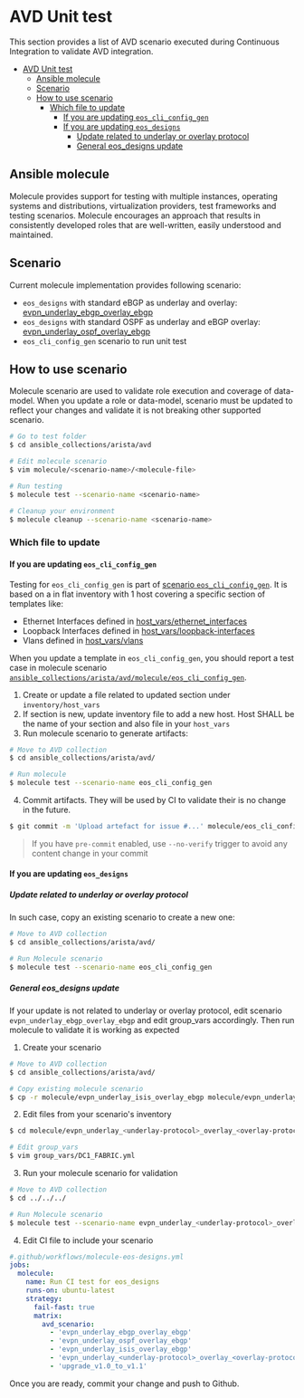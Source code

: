 # AVD Unit test

This section provides a list of AVD scenario executed during Continuous Integration to validate AVD integration.

- [AVD Unit test](#avd-unit-test)
  - [Ansible molecule](#ansible-molecule)
  - [Scenario](#scenario)
  - [How to use scenario](#how-to-use-scenario)
    - [Which file to update](#which-file-to-update)
      - [If you are updating `eos_cli_config_gen`](#if-you-are-updating-eos_cli_config_gen)
      - [If you are updating `eos_designs`](#if-you-are-updating-eos_designs)
        - [Update related to underlay or overlay protocol](#update-related-to-underlay-or-overlay-protocol)
        - [General eos_designs update](#general-eos_designs-update)

## Ansible molecule

Molecule provides support for testing with multiple instances, operating systems and distributions, virtualization providers, test frameworks and testing scenarios. Molecule encourages an approach that results in consistently developed roles that are well-written, easily understood and maintained.

## Scenario

Current molecule implementation provides following scenario:

- `eos_designs` with standard eBGP as underlay and overlay: [evpn_underlay_ebgp_overlay_ebgp](./evpn_underlay_ebgp_overlay_ebgp/molecule.yml)
- `eos_designs` with standard OSPF as underlay and eBGP overlay: [evpn_underlay_ospf_overlay_ebgp](./evpn_underlay_ospf_overlay_ebgp/molecule.yml)
- `eos_cli_config_gen` scenario to run unit test

## How to use scenario

Molecule scenario are used to validate role execution and coverage of data-model. When you update a role or data-model, scenario must be updated to reflect your changes and validate it is not breaking other supported scenario.

```bash
# Go to test folder
$ cd ansible_collections/arista/avd

# Edit molecule scenario
$ vim molecule/<scenario-name>/<molecule-file>

# Run testing
$ molecule test --scenario-name <scenario-name>

# Cleanup your environment
$ molecule cleanup --scenario-name <scenario-name>
```

### Which file to update

#### If you are updating `eos_cli_config_gen`

Testing for `eos_cli_config_gen` is part of [scenario `eos_cli_config_gen`](./eos_cli_config_gen/molecule.yml). It is based on a in flat inventory with 1 host covering a specific section of templates like:

- Ethernet Interfaces defined in [host_vars/ethernet_interfaces](./eos_cli_config_gen/inventory/host_vars/ethernet_interfaces.yml)
- Loopback Interfaces defined in [host_vars/loopback-interfaces](./eos_cli_config_gen/inventory/host_vars/loopbacks.yml)
- Vlans defined in [host_vars/vlans](./eos_cli_config_gen/inventory/host_vars/vlans.yml)

When you update a template in `eos_cli_config_gen`, you should report a test case in molecule scenario [`ansible_collections/arista/avd/molecule/eos_cli_config_gen`](./eos_cli_config_gen/).

1. Create or update a file related to updated section under `inventory/host_vars`
2. If section is new, update inventory file to add a new host. Host SHALL be the name of your section and also file in your `host_vars`
3. Run molecule scenario to generate artifacts:

```bash
# Move to AVD collection
$ cd ansible_collections/arista/avd/

# Run molecule
$ molecule test --scenario-name eos_cli_config_gen
```

4. Commit artifacts. They will be used by CI to validate their is no change in the future.

```bash
$ git commit -m 'Upload artefact for issue #...' molecule/eos_cli_config_gen
```

> If you have `pre-commit` enabled, use `--no-verify` trigger to avoid any content change in your commit

#### If you are updating `eos_designs`

##### Update related to underlay or overlay protocol

In such case, copy an existing scenario to create a new one:

```bash
# Move to AVD collection
$ cd ansible_collections/arista/avd/

# Run Molecule scenario
$ molecule test --scenario-name eos_cli_config_gen
```

##### General eos_designs update

If your update is not related to underlay or overlay protocol, edit scenario `evpn_underlay_ebgp_overlay_ebgp` and edit group_vars accordingly. Then run molecule to validate it is working as expected

1. Create your scenario

```bash
# Move to AVD collection
$ cd ansible_collections/arista/avd/

# Copy existing molecule scenario
$ cp -r molecule/evpn_underlay_isis_overlay_ebgp molecule/evpn_underlay_<underlay-protocol>_overlay_<overlay-protocol>
```

2. Edit files from your scenario's inventory

```bash
$ cd molecule/evpn_underlay_<underlay-protocol>_overlay_<overlay-protocol>/inventory

# Edit group_vars
$ vim group_vars/DC1_FABRIC.yml
```

3. Run your molecule scenario for validation

```bash
# Move to AVD collection
$ cd ../../../

# Run Molecule scenario
$ molecule test --scenario-name evpn_underlay_<underlay-protocol>_overlay_<overlay-protocol>
```

4. Edit CI file to include your scenario

```yaml
#.github/workflows/molecule-eos-designs.yml
jobs:
  molecule:
    name: Run CI test for eos_designs
    runs-on: ubuntu-latest
    strategy:
      fail-fast: true
      matrix:
        avd_scenario:
          - 'evpn_underlay_ebgp_overlay_ebgp'
          - 'evpn_underlay_ospf_overlay_ebgp'
          - 'evpn_underlay_isis_overlay_ebgp'
          - 'evpn_underlay_<underlay-protocol>_overlay_<overlay-protocol>'
          - 'upgrade_v1.0_to_v1.1'
```

Once you are ready, commit your change and push to Github.
